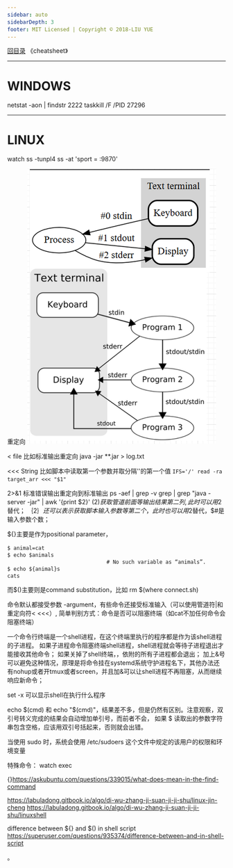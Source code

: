 ```yaml
---
sidebar: auto
sidebarDepth: 3
footer: MIT Licensed | Copyright © 2018-LIU YUE
---
```


[回目录](/docs/software)  《cheatsheet》

---

WINDOWS
======

netstat -aon | findstr 2222
taskkill /F /PID 27296


---

LINUX
=====
watch ss -tunpl4
ss -at 'sport = :9870'

重定向
![](/docs/docs_image/software/linux/linux_redirect01.png)

\< file 比如标准输出重定向 java -jar **.jar > log.txt

\<<< String 比如脚本中读取第一个参数并取分隔'\'的第一个值 ```IFS='/' read -ra target_arr <<< "$1"```

2>&1 标准错误输出重定向到标准输出
ps -aef | grep -v grep | grep "java -server -jar" | awk '{print $2}'
$(2)获取管道前面等输出结果第二列,此时可以用$2替代；
$｛2｝还可以表示获取脚本输入参数等第二个，此时也可以用$2替代，$#是输入参数个数；

${}主要是作为positional parameter，
```
$ animal=cat
$ echo $animals
                                # No such variable as “animals”.
$ echo ${animal}s
cats
```
而$()主要则是command substitution，比如
rm $(where connect.sh)


命令默认都接受参数 -argument，有些命令还接受标准输入（可以使用管道符|和重定向符< <<<）,
简单判别方式：命令是否可以阻塞终端（如cat不加任何命令会阻塞终端）

一个命令行终端是一个shell进程，在这个终端里执行的程序都是作为该shell进程的子进程。
如果子进程命令阻塞终端shell进程，shell进程就会等待子进程退出才能接收其他命令；
如果关掉了shell终端，，依附的所有子进程都会退出；
加上&号可以避免这种情况，原理是将命令挂在systemd系统守护进程名下，其他办法还有nohup或者开tmux或者screen，并且加&可以让shell进程不再阻塞，从而继续响应新命令；

set -x 可以显示shell在执行什么程序

echo $(cmd) 和 echo "$(cmd)"，结果差不多，但是仍然有区别。注意观察，双引号转义完成的结果会自动增加单引号，而前者不会，
如果 $ 读取出的参数字符串包含空格，应该用双引号括起来，否则就会出错。

当使用 sudo 时，系统会使用 /etc/sudoers 这个文件中规定的该用户的权限和环境变量

特殊命令：
watch 
exec

{}https://askubuntu.com/questions/339015/what-does-mean-in-the-find-command



https://labuladong.gitbook.io/algo/di-wu-zhang-ji-suan-ji-ji-shu/linux-jin-cheng
https://labuladong.gitbook.io/algo/di-wu-zhang-ji-suan-ji-ji-shu/linuxshell

difference between ${} and $() in shell script https://superuser.com/questions/935374/difference-between-and-in-shell-script

。

